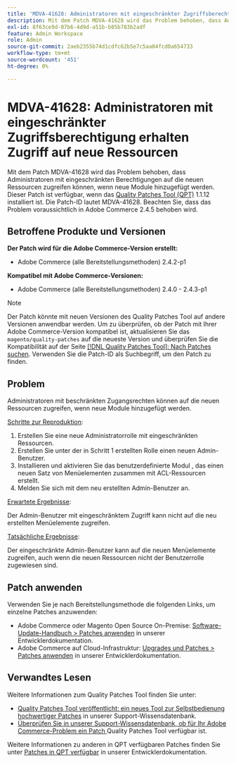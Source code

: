 ```yaml
---
title: 'MDVA-41628: Administratoren mit eingeschränkter Zugriffsberechtigung erhalten Zugriff auf neue Ressourcen'
description: Mit dem Patch MDVA-41628 wird das Problem behoben, dass Administratoren mit eingeschränkten Berechtigungen auf die neuen Ressourcen zugreifen können, wenn neue Module hinzugefügt werden. Dieser Patch ist verfügbar, wenn das [Quality Patches Tool (QPT)](/help/announcements/adobe-commerce-announcements/magento-quality-patches-released-new-tool-to-self-serve-quality-patches.md) 1.1.12 installiert ist. Die Patch-ID lautet MDVA-41628. Beachten Sie, dass das Problem voraussichtlich in Adobe Commerce 2.4.5 behoben wird.
exl-id: 8f63ce9d-07b6-4d9d-a51b-b85b783b2adf
feature: Admin Workspace
role: Admin
source-git-commit: 2aeb2355b74d1cdfc62b5e7c5aa04fcd0a654733
workflow-type: tm+mt
source-wordcount: '451'
ht-degree: 0%

---
```


# MDVA-41628: Administratoren mit eingeschränkter Zugriffsberechtigung erhalten Zugriff auf neue Ressourcen

Mit dem Patch MDVA-41628 wird das Problem behoben, dass Administratoren mit eingeschränkten Berechtigungen auf die neuen Ressourcen zugreifen können, wenn neue Module hinzugefügt werden. Dieser Patch ist verfügbar, wenn das [Quality Patches Tool (QPT)](/help/announcements/adobe-commerce-announcements/magento-quality-patches-released-new-tool-to-self-serve-quality-patches.md) 1.1.12 installiert ist. Die Patch-ID lautet MDVA-41628. Beachten Sie, dass das Problem voraussichtlich in Adobe Commerce 2.4.5 behoben wird.

## Betroffene Produkte und Versionen

**Der Patch wird für die Adobe Commerce-Version erstellt:**

* Adobe Commerce (alle Bereitstellungsmethoden) 2.4.2-p1

**Kompatibel mit Adobe Commerce-Versionen:**

* Adobe Commerce (alle Bereitstellungsmethoden) 2.4.0 - 2.4.3-p1

>[!NOTE]
>
>Der Patch könnte mit neuen Versionen des Quality Patches Tool auf andere Versionen anwendbar werden. Um zu überprüfen, ob der Patch mit Ihrer Adobe Commerce-Version kompatibel ist, aktualisieren Sie das `magento/quality-patches` auf die neueste Version und überprüfen Sie die Kompatibilität auf der Seite [[!DNL Quality Patches Tool]: Nach Patches suchen](https://experienceleague.adobe.com/tools/commerce-quality-patches/index.html?lang=de). Verwenden Sie die Patch-ID als Suchbegriff, um den Patch zu finden.

## Problem

Administratoren mit beschränkten Zugangsrechten können auf die neuen Ressourcen zugreifen, wenn neue Module hinzugefügt werden.

<u>Schritte zur Reproduktion</u>:

1. Erstellen Sie eine neue Administratorrolle mit eingeschränkten Ressourcen.
1. Erstellen Sie unter der in Schritt 1 erstellten Rolle einen neuen Admin-Benutzer.
1. Installieren und aktivieren Sie das benutzerdefinierte Modul , das einen neuen Satz von Menüelementen zusammen mit ACL-Ressourcen erstellt.
1. Melden Sie sich mit dem neu erstellten Admin-Benutzer an.

<u>Erwartete Ergebnisse</u>:

Der Admin-Benutzer mit eingeschränktem Zugriff kann nicht auf die neu erstellten Menüelemente zugreifen.

<u>Tatsächliche Ergebnisse</u>:

Der eingeschränkte Admin-Benutzer kann auf die neuen Menüelemente zugreifen, auch wenn die neuen Ressourcen nicht der Benutzerrolle zugewiesen sind.

## Patch anwenden

Verwenden Sie je nach Bereitstellungsmethode die folgenden Links, um einzelne Patches anzuwenden:

* Adobe Commerce oder Magento Open Source On-Premise: [Software-Update-Handbuch > Patches anwenden](https://experienceleague.adobe.com/de/docs/commerce-operations/tools/quality-patches-tool/usage) in unserer Entwicklerdokumentation.
* Adobe Commerce auf Cloud-Infrastruktur: [Upgrades und Patches > Patches anwenden](https://experienceleague.adobe.com/de/docs/commerce-cloud-service/user-guide/develop/upgrade/apply-patches) in unserer Entwicklerdokumentation.

## Verwandtes Lesen

Weitere Informationen zum Quality Patches Tool finden Sie unter:

* [Quality Patches Tool veröffentlicht: ein neues Tool zur Selbstbedienung hochwertiger Patches](/help/announcements/adobe-commerce-announcements/magento-quality-patches-released-new-tool-to-self-serve-quality-patches.md) in unserer Support-Wissensdatenbank.
* [Überprüfen Sie in unserer Support-Wissensdatenbank, ob für Ihr Adobe Commerce-Problem ein Patch ](/help/support-tools/patches-available-in-qpt-tool/check-patch-for-magento-issue-with-magento-quality-patches.md) Quality Patches Tool verfügbar ist.

Weitere Informationen zu anderen in QPT verfügbaren Patches finden Sie unter [Patches in QPT verfügbar](https://experienceleague.adobe.com/tools/commerce-quality-patches/index.html?lang=de) in unserer Entwicklerdokumentation.
